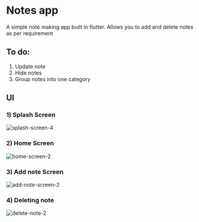 # Notes app
A simple note making app built in flutter. Allows you to add and delete notes as per requirement

## To do:
1) Update note
2) Hide notes
3) Group notes into one category

## UI

### 1) Splash Screen

![splash-screen-4](https://user-images.githubusercontent.com/82358330/215315499-c988cfee-4e8d-4f04-9c51-df6504940fae.png)

### 2) Home Screen

![home-screen-2](https://user-images.githubusercontent.com/82358330/215315946-5d2912ca-090f-4a53-b46f-0bad27e0d780.png)

### 3) Add note Screen

![add-note-screen-2](https://user-images.githubusercontent.com/82358330/215315967-324982b2-e75b-4a44-995a-baabc6960401.png)

### 4) Deleting note

![delete-note-2](https://user-images.githubusercontent.com/82358330/215315975-c69122e6-41ac-40c3-9cb1-ab642b20afcc.png)

